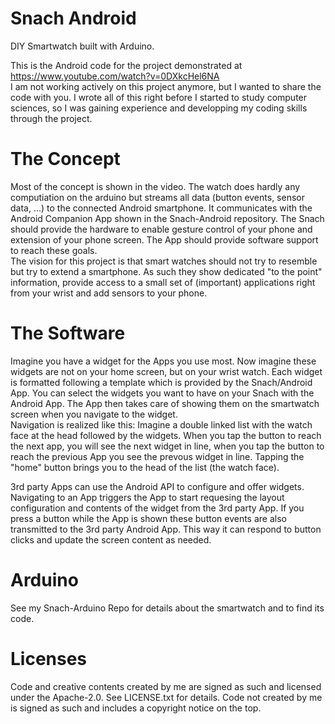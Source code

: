 # Snach Android
DIY Smartwatch built with Arduino.

This is the Android code for the project demonstrated at https://www.youtube.com/watch?v=0DXkcHel6NA <br>
I am not working actively on this project anymore, but I wanted to share the code with you. I wrote all of this right before I started to study computer sciences, so I was gaining experience and developping my coding skills through the project.

# The Concept
Most of the concept is shown in the video. The watch does hardly any computiation on the arduino but streams all data (button events, sensor data, ...) to the connected Android smartphone. It communicates with the Android Companion App shown in the Snach-Android repository. The Snach should provide the hardware to enable gesture control of your phone and extension of your phone screen. The App should provide software support to reach these goals.  <br>
The vision for this project is that smart watches should not try to resemble but try to extend a smartphone. As such they show dedicated "to the point" information, provide access to a small set of (important) applications right from your wrist and add sensors to your phone.

# The Software
Imagine you have a widget for the Apps you use most. Now imagine these widgets are not on your home screen, but on your wrist watch. Each widget is formatted following a template which is provided by the Snach/Android App. You can select the widgets you want to have on your Snach with the Android App. The App then takes care of showing them on the smartwatch screen when you navigate to the widget. <br>
Navigation is realized like this: Imagine a double linked list with the watch face at the head followed by the widgets. When you tap the button to reach the next app, you will see the next widget in line, when you tap the button to reach the previous App you see the prevous widget in line. Tapping the "home" button brings you to the head of the list (the watch face).

3rd party Apps can use the Android API to configure and offer widgets. Navigating to an App triggers the App to start requesing the layout configuration and contents of the widget from the 3rd party App. If you press a button while the App is shown these button events are also transmitted to the 3rd party Android App. This way it can respond to button clicks and update the screen content as needed.

# Arduino
See my Snach-Arduino Repo for details about the smartwatch and to find its code.

# Licenses
Code and creative contents created by me are signed as such and licensed under the Apache-2.0. See LICENSE.txt for details. Code not created by me is signed as such and includes a copyright notice on the top.
